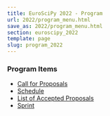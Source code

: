 ```yaml
---
title: EuroSciPy 2022 - Program
url: 2022/program_menu.html
save_as: 2022/program_menu.html
section: euroscipy_2022
template: page
slug: program_2022
---
```


### Program Items

- [Call for Proposals](program.html)
- [Schedule](schedule.html)
- [List of Accepted Proposals](accepted_talks.html)
- [Sprint](sprint.html)
